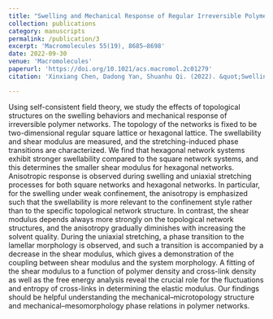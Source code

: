 ```yaml
---
title: "Swelling and Mechanical Response of Regular Irreversible Polymer Networks with Different Topological Microstructures"
collection: publications
category: manuscripts
permalink: /publication/3
excerpt: 'Macromolecules 55(19), 8685–8698'
date: 2022-09-30
venue: 'Macromolecules'
paperurl: 'https://doi.org/10.1021/acs.macromol.2c01279'
citation: 'Xinxiang Chen, Dadong Yan, Shuanhu Qi. (2022). &quot;Swelling and mechanical response of regular irreversible polymer networks with different topological microstructures&quot; <i>Macromolecules</i> 55(19), 8685–8698.'

---
```

Using self-consistent field theory, we study the effects of topological structures on the swelling behaviors and mechanical response of irreversible polymer networks. The topology of the networks is fixed to be two-dimensional regular square lattice or hexagonal lattice. The swellability and shear modulus are measured, and the stretching-induced phase transitions are characterized. We find that hexagonal network systems exhibit stronger swellability compared to the square network systems, and this determines the smaller shear modulus for hexagonal networks. Anisotropic response is observed during swelling and uniaxial stretching processes for both square networks and hexagonal networks. In particular, for the swelling under weak confinement, the anisotropy is emphasized such that the swellability is more relevant to the confinement style rather than to the specific topological network structure. In contrast, the shear modulus depends always more strongly on the topological network structures, and the anisotropy gradually diminishes with increasing the solvent quality. During the uniaxial stretching, a phase transition to the lamellar morphology is observed, and such a transition is accompanied by a decrease in the shear modulus, which gives a demonstration of the coupling between shear modulus and the system morphology. A fitting of the shear modulus to a function of polymer density and cross-link density as well as the free energy analysis reveal the crucial role for the fluctuations and entropy of cross-links in determining the elastic modulus. Our findings should be helpful understanding the mechanical–microtopology structure and mechanical–mesomorphology phase relations in polymer networks.
